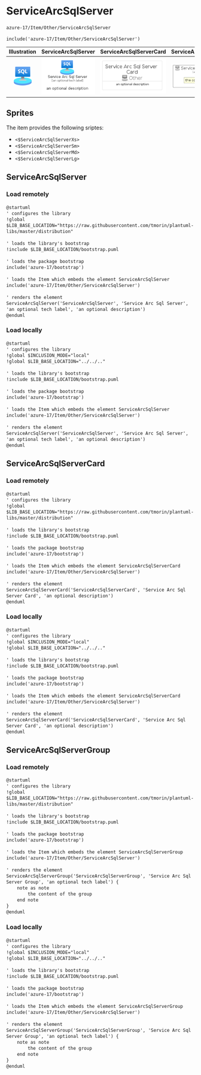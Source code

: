 # ServiceArcSqlServer


```text
azure-17/Item/Other/ServiceArcSqlServer
```

```text
include('azure-17/Item/Other/ServiceArcSqlServer')
```



| Illustration | ServiceArcSqlServer | ServiceArcSqlServerCard | ServiceArcSqlServerGroup |
| :---: | :---: | :---: | :---: |
| ![illustration for Illustration](../../../azure-17/Item/Other/ServiceArcSqlServer.png) | ![illustration for ServiceArcSqlServer](../../../azure-17/Item/Other/ServiceArcSqlServer.Local.png) | ![illustration for ServiceArcSqlServerCard](../../../azure-17/Item/Other/ServiceArcSqlServerCard.Local.png) | ![illustration for ServiceArcSqlServerGroup](../../../azure-17/Item/Other/ServiceArcSqlServerGroup.Local.png) |



## Sprites
The item provides the following sriptes:

- `<$ServiceArcSqlServerXs>`
- `<$ServiceArcSqlServerSm>`
- `<$ServiceArcSqlServerMd>`
- `<$ServiceArcSqlServerLg>`





## ServiceArcSqlServer

### Load remotely
```plantuml
@startuml
' configures the library
!global $LIB_BASE_LOCATION="https://raw.githubusercontent.com/tmorin/plantuml-libs/master/distribution"

' loads the library's bootstrap
!include $LIB_BASE_LOCATION/bootstrap.puml

' loads the package bootstrap
include('azure-17/bootstrap')

' loads the Item which embeds the element ServiceArcSqlServer
include('azure-17/Item/Other/ServiceArcSqlServer')

' renders the element
ServiceArcSqlServer('ServiceArcSqlServer', 'Service Arc Sql Server', 'an optional tech label', 'an optional description')
@enduml
```

### Load locally
```plantuml
@startuml
' configures the library
!global $INCLUSION_MODE="local"
!global $LIB_BASE_LOCATION="../../.."

' loads the library's bootstrap
!include $LIB_BASE_LOCATION/bootstrap.puml

' loads the package bootstrap
include('azure-17/bootstrap')

' loads the Item which embeds the element ServiceArcSqlServer
include('azure-17/Item/Other/ServiceArcSqlServer')

' renders the element
ServiceArcSqlServer('ServiceArcSqlServer', 'Service Arc Sql Server', 'an optional tech label', 'an optional description')
@enduml
```

## ServiceArcSqlServerCard

### Load remotely
```plantuml
@startuml
' configures the library
!global $LIB_BASE_LOCATION="https://raw.githubusercontent.com/tmorin/plantuml-libs/master/distribution"

' loads the library's bootstrap
!include $LIB_BASE_LOCATION/bootstrap.puml

' loads the package bootstrap
include('azure-17/bootstrap')

' loads the Item which embeds the element ServiceArcSqlServerCard
include('azure-17/Item/Other/ServiceArcSqlServer')

' renders the element
ServiceArcSqlServerCard('ServiceArcSqlServerCard', 'Service Arc Sql Server Card', 'an optional description')
@enduml
```

### Load locally
```plantuml
@startuml
' configures the library
!global $INCLUSION_MODE="local"
!global $LIB_BASE_LOCATION="../../.."

' loads the library's bootstrap
!include $LIB_BASE_LOCATION/bootstrap.puml

' loads the package bootstrap
include('azure-17/bootstrap')

' loads the Item which embeds the element ServiceArcSqlServerCard
include('azure-17/Item/Other/ServiceArcSqlServer')

' renders the element
ServiceArcSqlServerCard('ServiceArcSqlServerCard', 'Service Arc Sql Server Card', 'an optional description')
@enduml
```

## ServiceArcSqlServerGroup

### Load remotely
```plantuml
@startuml
' configures the library
!global $LIB_BASE_LOCATION="https://raw.githubusercontent.com/tmorin/plantuml-libs/master/distribution"

' loads the library's bootstrap
!include $LIB_BASE_LOCATION/bootstrap.puml

' loads the package bootstrap
include('azure-17/bootstrap')

' loads the Item which embeds the element ServiceArcSqlServerGroup
include('azure-17/Item/Other/ServiceArcSqlServer')

' renders the element
ServiceArcSqlServerGroup('ServiceArcSqlServerGroup', 'Service Arc Sql Server Group', 'an optional tech label') {
    note as note
        the content of the group
    end note
}
@enduml
```

### Load locally
```plantuml
@startuml
' configures the library
!global $INCLUSION_MODE="local"
!global $LIB_BASE_LOCATION="../../.."

' loads the library's bootstrap
!include $LIB_BASE_LOCATION/bootstrap.puml

' loads the package bootstrap
include('azure-17/bootstrap')

' loads the Item which embeds the element ServiceArcSqlServerGroup
include('azure-17/Item/Other/ServiceArcSqlServer')

' renders the element
ServiceArcSqlServerGroup('ServiceArcSqlServerGroup', 'Service Arc Sql Server Group', 'an optional tech label') {
    note as note
        the content of the group
    end note
}
@enduml
```

